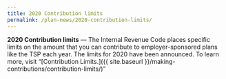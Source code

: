 ```yaml
---
title: 2020 Contribution limits
permalink: /plan-news/2020-contribution-limits/
---
```

**2020 Contribution limits** &#8212; The Internal Revenue Code places specific limits on the amount that you can contribute to employer-sponsored plans like the TSP each year. The limits for 2020 have been announced. To learn more, visit “[Contribution Limits.]({{ site.baseurl }}/making-contributions/contribution-limits/)”
